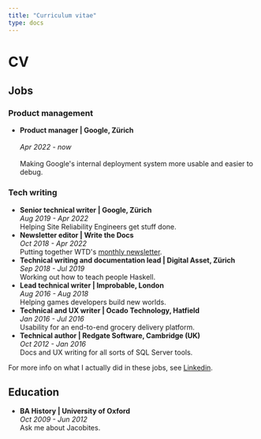 ```yaml
---
title: "Curriculum vitae"
type: docs
---
```

# CV

## Jobs

### Product management

* **Product manager | Google, Zürich** \
<br> *Apr 2022 - now* \
<br> Making Google's internal deployment system more usable and easier to debug.

### Tech writing

* **Senior technical writer | Google, Zürich** \
 *Aug 2019 - Apr 2022* \
Helping Site Reliability Engineers get stuff done.
* **Newsletter editor | Write the Docs** \
*Oct 2018 - Apr 2022* \
Putting together WTD's [monthly newsletter](https://www.writethedocs.org/blog/archive/tag/newsletter/).
* **Technical writing and documentation lead | Digital Asset, Zürich** \
*Sep 2018 - Jul 2019* \
Working out how to teach people Haskell.
* **Lead technical writer | Improbable, London** \
*Aug 2016 - Aug 2018* \
Helping games developers build new worlds.
* **Technical and UX writer | Ocado Technology, Hatfield** \
*Jan 2016 - Jul 2016* \
Usability for an end-to-end grocery delivery platform.
* **Technical author | Redgate Software, Cambridge (UK)** \
*Oct 2012 - Jan 2016* \
Docs and UX writing for all sorts of SQL Server tools.

For more info on what I actually did in these jobs,
see [Linkedin](https://www.linkedin.com/in/bethaitman).

## Education

* **BA History | University of Oxford** \
*Oct 2009 - Jun 2012* \
Ask me about Jacobites.
